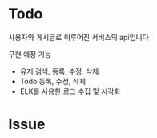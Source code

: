 # Todo
사용자와 게시글로 이루어진 서비스의 api입니다

구현 예정 기능
- 유저 검색, 등록, 수정, 삭제
- Todo 등록, 수정, 삭제
- ELK를 사용한 로그 수집 및 시각화

# Issue

